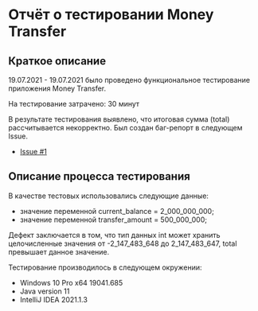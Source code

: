 # Отчёт о тестировании Money Transfer

## Краткое описание

19.07.2021 - 19.07.2021 было проведено функциональное тестирование приложения Money Transfer.

На тестирование затрачено: 30 минут

В результате тестирования выявлено, что итоговая сумма (total) рассчитывается некорректно.
Был создан баг-репорт в следующем Issue.

* [Issue #1]()



## Описание процесса тестирования

В качестве тестовых использовались следующие данные:

* значение переменной current_balance = 2_000_000_000;
* значение переменной transfer_amount = 500_000_000;

Дефект заключается в том, что тип данных int может хранить целочисленные значения от -2_147_483_648 до 2_147_483_647, total превышает данное значение.

Тестирование производилось в следующем окружении:
* Windows 10 Pro x64 19041.685
* Java version 11
* IntelliJ IDEA 2021.1.3